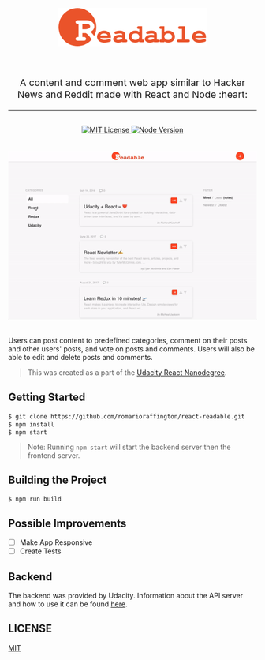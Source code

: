 <br />

<h1 align="center">
  <img src="docs/images/logo.svg" alt="react readable logo" title="react readable logo" width="300">
</h1>

<br />

<p align="center" style="font-size: 1.2rem;">A content and comment web app similar to Hacker News and Reddit made with React and Node :heart:</p>

<hr />

<br />

<div align="center">
  <a href="https://img.shields.io/github/license/romarioraffington/react-readable.svg?style=flat-square">
    <img src="https://img.shields.io/github/license/romarioraffington/react-readable.svg?style=flat-square" alt="MIT License" />
  </a>
  <a href="https://circleci.com/gh/romarioraffington/react-native-flashcards">
    <img src="https://img.shields.io/node/v/v.svg?style=flat-square" alt="Node Version" />
  </a>
</div>

<br />
<br />

<div align="center">
  <img src="docs/images/demo.gif" alt="react readable demo" title="react readable demo" />
</div>

<br />

Users can post content to predefined categories, comment on their posts and other users' posts, and vote on posts and comments. Users will also be able to edit and delete posts and comments.

> This was created as a part of the [Udacity React Nanodegree](https://www.udacity.com/course/react-nanodegree--nd019).

## Getting Started

```shell
$ git clone https://github.com/romarioraffington/react-readable.git
$ npm install
$ npm start
```
> Note: Running `npm start` will start the backend server then the frontend server. 


## Building the Project

```shell
$ npm run build
```

## Possible Improvements
- [ ] Make App Responsive
- [ ] Create Tests

## Backend
The backend was provided by Udacity. Information about the API server and how to use it can be found [here](docs/API.md).

## LICENSE

[MIT](LICENSE)